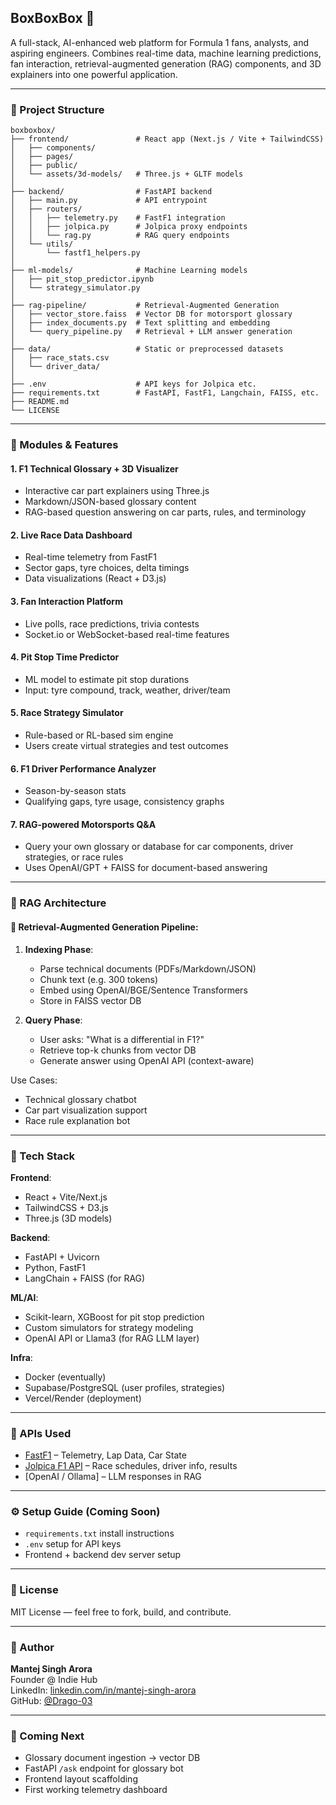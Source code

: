 ## BoxBoxBox 🏁

A full-stack, AI-enhanced web platform for Formula 1 fans, analysts, and aspiring engineers. Combines real-time data, machine learning predictions, fan interaction, retrieval-augmented generation (RAG) components, and 3D explainers into one powerful application.

---

### 🧱 Project Structure

```
boxboxbox/
├── frontend/               # React app (Next.js / Vite + TailwindCSS)
│   ├── components/
│   ├── pages/
│   ├── public/
│   └── assets/3d-models/   # Three.js + GLTF models
│
├── backend/                # FastAPI backend
│   ├── main.py             # API entrypoint
│   ├── routers/
│   │   ├── telemetry.py    # FastF1 integration
│   │   ├── jolpica.py      # Jolpica proxy endpoints
│   │   └── rag.py          # RAG query endpoints
│   └── utils/
│       └── fastf1_helpers.py
│
├── ml-models/              # Machine Learning models
│   ├── pit_stop_predictor.ipynb
│   └── strategy_simulator.py
│
├── rag-pipeline/           # Retrieval-Augmented Generation
│   ├── vector_store.faiss  # Vector DB for motorsport glossary
│   ├── index_documents.py  # Text splitting and embedding
│   └── query_pipeline.py   # Retrieval + LLM answer generation
│
├── data/                   # Static or preprocessed datasets
│   ├── race_stats.csv
│   └── driver_data/
│
├── .env                    # API keys for Jolpica etc.
├── requirements.txt        # FastAPI, FastF1, Langchain, FAISS, etc.
├── README.md
└── LICENSE
```

---

### 🚀 Modules & Features

#### 1. F1 Technical Glossary + 3D Visualizer
- Interactive car part explainers using Three.js
- Markdown/JSON-based glossary content
- RAG-based question answering on car parts, rules, and terminology

#### 2. Live Race Data Dashboard
- Real-time telemetry from FastF1
- Sector gaps, tyre choices, delta timings
- Data visualizations (React + D3.js)

#### 3. Fan Interaction Platform
- Live polls, race predictions, trivia contests
- Socket.io or WebSocket-based real-time features

#### 4. Pit Stop Time Predictor
- ML model to estimate pit stop durations
- Input: tyre compound, track, weather, driver/team

#### 5. Race Strategy Simulator
- Rule-based or RL-based sim engine
- Users create virtual strategies and test outcomes

#### 6. F1 Driver Performance Analyzer
- Season-by-season stats
- Qualifying gaps, tyre usage, consistency graphs

#### 7. RAG-powered Motorsports Q&A
- Query your own glossary or database for car components, driver strategies, or race rules
- Uses OpenAI/GPT + FAISS for document-based answering

---

### 🧠 RAG Architecture

#### 🔄 Retrieval-Augmented Generation Pipeline:
1. **Indexing Phase**:
   - Parse technical documents (PDFs/Markdown/JSON)
   - Chunk text (e.g. 300 tokens)
   - Embed using OpenAI/BGE/Sentence Transformers
   - Store in FAISS vector DB

2. **Query Phase**:
   - User asks: "What is a differential in F1?"
   - Retrieve top-k chunks from vector DB
   - Generate answer using OpenAI API (context-aware)

Use Cases:
- Technical glossary chatbot
- Car part visualization support
- Race rule explanation bot

---

### 🧰 Tech Stack

**Frontend**:
- React + Vite/Next.js
- TailwindCSS + D3.js
- Three.js (3D models)

**Backend**:
- FastAPI + Uvicorn
- Python, FastF1
- LangChain + FAISS (for RAG)

**ML/AI**:
- Scikit-learn, XGBoost for pit stop prediction
- Custom simulators for strategy modeling
- OpenAI API or Llama3 (for RAG LLM layer)

**Infra**:
- Docker (eventually)
- Supabase/PostgreSQL (user profiles, strategies)
- Vercel/Render (deployment)

---

### 🔌 APIs Used
- [FastF1](https://theoehrly.github.io/Fast-F1/) – Telemetry, Lap Data, Car State
- [Jolpica F1 API](https://jolpica.com/) – Race schedules, driver info, results
- [OpenAI / Ollama] – LLM responses in RAG

---

### ⚙️ Setup Guide (Coming Soon)
- `requirements.txt` install instructions
- `.env` setup for API keys
- Frontend + backend dev server setup

---

### 📜 License
MIT License — feel free to fork, build, and contribute.

---

### 👑 Author
**Mantej Singh Arora**  
Founder @ Indie Hub  
LinkedIn: [linkedin.com/in/mantej-singh-arora](https://linkedin.com/in/mantej-singh-arora)  
GitHub: [@Drago-03](https://github.com/Drago-03)

---

### 📌 Coming Next
- Glossary document ingestion → vector DB
- FastAPI `/ask` endpoint for glossary bot
- Frontend layout scaffolding
- First working telemetry dashboard
